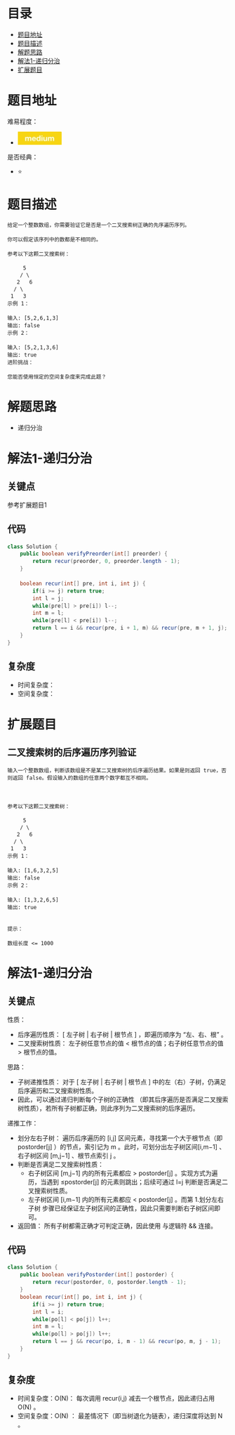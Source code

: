 # 目录
* [题目地址](#题目地址)
* [题目描述](#题目描述)
* [解题思路](#解题思路)
* [解法1-递归分治](#解法1-递归分治)
* [扩展题目](#扩展题目)



# 题目地址
难易程度：
- ![medium.jpg](../.images/medium.jpg)

是否经典：
- ⭐️



# 题目描述
```$xslt
给定一个整数数组，你需要验证它是否是一个二叉搜索树正确的先序遍历序列。

你可以假定该序列中的数都是不相同的。

参考以下这颗二叉搜索树：

     5
    / \
   2   6
  / \
 1   3
示例 1：

输入: [5,2,6,1,3]
输出: false
示例 2：

输入: [5,2,1,3,6]
输出: true
进阶挑战：

您能否使用恒定的空间复杂度来完成此题？
```


# 解题思路
- 递归分治




# 解法1-递归分治
## 关键点
参考扩展题目1


## 代码
```Java
class Solution {
    public boolean verifyPreorder(int[] preorder) {
        return recur(preorder, 0, preorder.length - 1);   
    }

    boolean recur(int[] pre, int i, int j) {
        if(i >= j) return true;
        int l = j;
        while(pre[l] > pre[i]) l--;
        int m = l;
        while(pre[l] < pre[i]) l--;
        return l == i && recur(pre, i + 1, m) && recur(pre, m + 1, j);
    }
}
```


## 复杂度
- 时间复杂度：
- 空间复杂度：


# 扩展题目
## 二叉搜索树的后序遍历序列验证
```$xslt
输入一个整数数组，判断该数组是不是某二叉搜索树的后序遍历结果。如果是则返回 true，否则返回 false。假设输入的数组的任意两个数字都互不相同。

 

参考以下这颗二叉搜索树：

     5
    / \
   2   6
  / \
 1   3
示例 1：

输入: [1,6,3,2,5]
输出: false
示例 2：

输入: [1,3,2,6,5]
输出: true
 

提示：

数组长度 <= 1000
```

# 解法1-递归分治
## 关键点
性质：
- 后序遍历性质： [ 左子树 | 右子树 | 根节点 ] ，即遍历顺序为 “左、右、根” 。
- 二叉搜索树性质： 左子树任意节点的值 < 根节点的值；右子树任意节点的值 > 根节点的值。

思路：
- 子树递推性质： 对于 [ 左子树 | 右子树 | 根节点 ] 中的左（右）子树，仍满足后序遍历和二叉搜索树性质。
- 因此，可以通过递归判断每个子树的正确性 （即其后序遍历是否满足二叉搜索树性质），若所有子树都正确，则此序列为二叉搜索树的后序遍历。

递推工作：
- 划分左右子树： 遍历后序遍历的 [i,j] 区间元素，寻找第一个大于根节点（即 postorder[j] ）的节点，索引记为 m 。此时，可划分出左子树区间[i,m−1] 、右子树区间 [m,j−1] 、根节点索引 j 。
- 判断是否满足二叉搜索树性质：
    - 右子树区间 [m,j−1] 内的所有元素都应 > postorder[j] 。实现方式为遍历，当遇到 ≤postorder[j] 的元素则跳出；后续可通过 l=j 判断是否满足二叉搜索树性质。
    - 左子树区间 [i,m−1] 内的所有元素都应 < postorder[j] 。而第 1.划分左右子树 步骤已经保证左子树区间的正确性，因此只需要判断右子树区间即可。
- 返回值： 所有子树都需正确才可判定正确，因此使用 与逻辑符 && 连接。

## 代码
```Java
class Solution {
    public boolean verifyPostorder(int[] postorder) {
        return recur(postorder, 0, postorder.length - 1);
    }
    boolean recur(int[] po, int i, int j) {
        if(i >= j) return true;
        int l = i;
        while(po[l] < po[j]) l++;
        int m = l;
        while(po[l] > po[j]) l++;
        return l == j && recur(po, i, m - 1) && recur(po, m, j - 1);
    }
}
```

## 复杂度
- 时间复杂度：O(N)： 每次调用 recur(i,j) 减去一个根节点，因此递归占用 O(N) 。
- 空间复杂度：O(N) ： 最差情况下（即当树退化为链表），递归深度将达到 N 。
